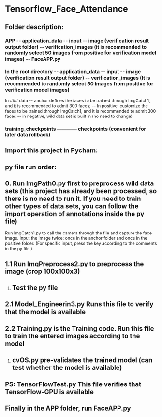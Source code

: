 # Tensorflow_Face_Attendance

## Folder description:

### APP -- application_data -- input -- image (verification result output folder) -- verification_images (it is recommended to randomly select 50 images from positive for verification model images) -- FaceAPP.py

### In the root directory -- application_data -- input -- image (verification result output folder) -- verification_images (It is recommended to randomly select 50 images from positive for verification model images)

In ### data -- anchor defines the faces to be trained through ImgCatch1, and it is recommended to admit 300 faces; -- In positive, customize the faces to be trained through ImgCatch1, and it is recommended to admit 300 faces -- in negative, wild data set is built in (no need to change)

### training_checkpoints ———— checkpoints (convenient for later data rollback)

## Import this project in Pycham:

## py file run order:

## 0. Run ImgPath0.py first to preprocess wild data sets (this project has already been processed, so there is no need to run it. If you need to train other types of data sets, you can follow the import operation of annotations inside the py file)

Run ImgCatch1.py to call the camera through the file and capture the face image. Input the image twice: once in the anchor folder and once in the positive folder. (For specific input, press the key according to the comments in the py file.)

## 1.1 Run ImgPreprocess2.py to preprocess the image (crop 100x100x3)

1. ## Test the py file

## 2.1 Model_Engineerin3.py Runs this file to verify that the model is available

## 2.2 Training.py is the Training code. Run this file to train the entered images according to the model

1. ## cvOS.py pre-validates the trained model (can test whether the model is available)

## PS: TensorFlowTest.py This file verifies that TensorFlow-GPU is available

## Finally in the APP folder, run FaceAPP.py
